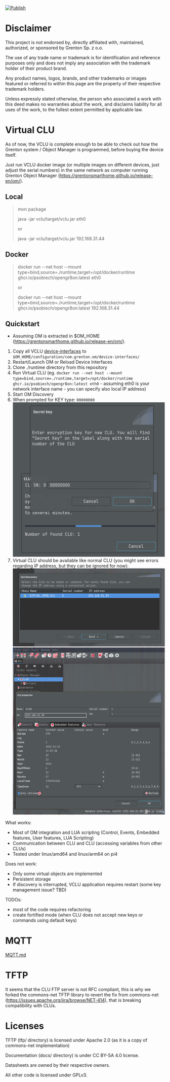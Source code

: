 [![Publish](https://github.com/psobiech/opengr8on/actions/workflows/publish.yml/badge.svg?branch=master)](https://github.com/psobiech/opengr8on/actions/workflows/publish.yml)

# Disclaimer

This project is not endorsed by, directly affiliated with, maintained, authorized, or sponsored by Grenton Sp. z o.o.

The use of any trade name or trademark is for identification and reference purposes only and does not imply any association with the trademark holder of their product brand.

Any product names, logos, brands, and other trademarks or images featured or referred to within this page are the property of their respective trademark holders.

Unless expressly stated otherwise, the person who associated a work with this deed makes no warranties about the work, and disclaims liability for all uses of the work, to the fullest extent permitted by applicable law.

# Virtual CLU

As of now, the VCLU is complete enough to be able to check out how the Grenton system / Object Manager is programmed, before buying the device itself. 

Just run VCLU docker image (or multiple images on different devices, just adjust the serial numbers) in the same network as computer running Grenton Object Manager (https://grentonsmarthome.github.io/release-en/om/).

## Local
> mvn package
>
> java -jar vclu/target/vclu.jar eth0
> 
> or
> 
> java -jar vclu/target/vclu.jar 192.168.31.44

## Docker

> docker run --net host --mount type=bind,source=./runtime,target=/opt/docker/runtime ghcr.io/psobiech/opengr8on:latest eth0
>
> or
> 
> docker run --net host --mount type=bind,source=./runtime,target=/opt/docker/runtime ghcr.io/psobiech/opengr8on:latest 192.168.31.44

## Quickstart

* Assuming OM is extracted in $OM_HOME (https://grentonsmarthome.github.io/release-en/om/).

1. Copy all VCLU [device-interfaces](runtime%2Fdevice-interfaces) to `$OM_HOME/configuration/com.grenton.om/device-interfaces/`
1. Restart/Launch OM or Reload Device Interfaces
1. Clone ./runtime directory from this repository
1. Run Virtual CLU (eg. `docker run --net host --mount type=bind,source=./runtime,target=/opt/docker/runtime ghcr.io/psobiech/opengr8on:latest eth0` - assuming eth0 is your network interface name - you can specify also local IP address)
1. Start OM Discovery
1. When prompted for KEY type: `00000000`
![vclu_sn.png](docs%2Fimg%2Fvclu_sn.png)
1. Virtual CLU should be available like normal CLU (you might see errors regarding IP address, but they can be ignored for now): 
![vclu_discover.png](docs%2Fimg%2Fvclu_discover.png)
![vclu_features.png](docs%2Fimg%2Fvclu_features.png)

What works:
- Most of OM integration and LUA scripting (Control, Events, Embedded features, User features, LUA Scripting)
- Communication between CLU and CLU (accessing variables from other CLUs)
- Tested under linux/amd64 and linux/arm64 on pi4

Does not work:
- Only some virtual objects are implemented
- Persistent storage
- If discovery is interrupted, VCLU application requires restart (some key management issue? TBD)

TODOs:
- most of the code requires refactoring
- create fortified mode (when CLU does not accept new keys or commands using default keys)

# MQTT
[MQTT.md](MQTT.md)

# TFTP
It seems that the CLU FTP server is not RFC compliant, this is why we forked the commons-net TFTP library to revert the fix from commons-net (https://issues.apache.org/jira/browse/NET-414), that is breaking compatibility with CLUs.

# Licenses
TFTP (tfp/ directory) is licensed under Apache 2.0 (as it is a copy of commons-net implementation)

Documentation (docs/ directory) is under CC BY-SA 4.0 license.

Datasheets are owned by their respective owners.

All other code is licensed under GPLv3.
